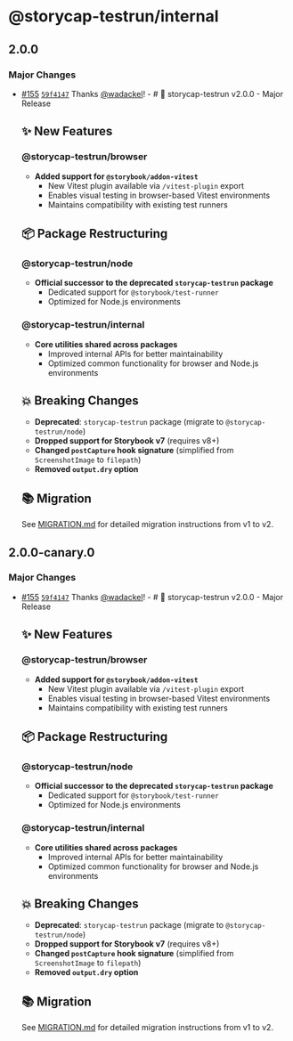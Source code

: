 # @storycap-testrun/internal

## 2.0.0

### Major Changes

- [#155](https://github.com/reg-viz/storycap-testrun/pull/155) [`59f4147`](https://github.com/reg-viz/storycap-testrun/commit/59f414728cf656df66063160c25489b44b3768d2) Thanks [@wadackel](https://github.com/wadackel)! - # 🚀 storycap-testrun v2.0.0 - Major Release

  ## ✨ New Features

  ### @storycap-testrun/browser
  - **Added support for `@storybook/addon-vitest`**
    - New Vitest plugin available via `/vitest-plugin` export
    - Enables visual testing in browser-based Vitest environments
    - Maintains compatibility with existing test runners

  ## 📦 Package Restructuring

  ### @storycap-testrun/node
  - **Official successor to the deprecated `storycap-testrun` package**
    - Dedicated support for `@storybook/test-runner`
    - Optimized for Node.js environments

  ### @storycap-testrun/internal
  - **Core utilities shared across packages**
    - Improved internal APIs for better maintainability
    - Optimized common functionality for browser and Node.js environments

  ## 💥 Breaking Changes
  - **Deprecated**: `storycap-testrun` package (migrate to `@storycap-testrun/node`)
  - **Dropped support for Storybook v7** (requires v8+)
  - **Changed `postCapture` hook signature** (simplified from `ScreenshotImage` to `filepath`)
  - **Removed `output.dry` option**

  ## 📚 Migration

  See [MIGRATION.md](https://github.com/reg-viz/storycap-testrun/blob/main/MIGRATION.md) for detailed migration instructions from v1 to v2.

## 2.0.0-canary.0

### Major Changes

- [#155](https://github.com/reg-viz/storycap-testrun/pull/155) [`59f4147`](https://github.com/reg-viz/storycap-testrun/commit/59f414728cf656df66063160c25489b44b3768d2) Thanks [@wadackel](https://github.com/wadackel)! - # 🚀 storycap-testrun v2.0.0 - Major Release

  ## ✨ New Features

  ### @storycap-testrun/browser
  - **Added support for `@storybook/addon-vitest`**
    - New Vitest plugin available via `/vitest-plugin` export
    - Enables visual testing in browser-based Vitest environments
    - Maintains compatibility with existing test runners

  ## 📦 Package Restructuring

  ### @storycap-testrun/node
  - **Official successor to the deprecated `storycap-testrun` package**
    - Dedicated support for `@storybook/test-runner`
    - Optimized for Node.js environments

  ### @storycap-testrun/internal
  - **Core utilities shared across packages**
    - Improved internal APIs for better maintainability
    - Optimized common functionality for browser and Node.js environments

  ## 💥 Breaking Changes
  - **Deprecated**: `storycap-testrun` package (migrate to `@storycap-testrun/node`)
  - **Dropped support for Storybook v7** (requires v8+)
  - **Changed `postCapture` hook signature** (simplified from `ScreenshotImage` to `filepath`)
  - **Removed `output.dry` option**

  ## 📚 Migration

  See [MIGRATION.md](https://github.com/reg-viz/storycap-testrun/blob/main/MIGRATION.md) for detailed migration instructions from v1 to v2.
